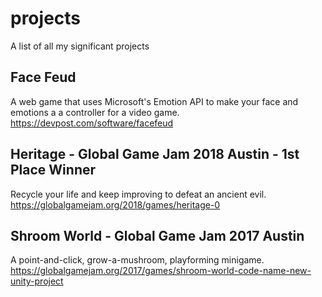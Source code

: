 # projects
A list of all my significant projects

## Face Feud
A web game that uses Microsoft's Emotion API to make your face and emotions a a controller for a video game.
https://devpost.com/software/facefeud

## Heritage - Global Game Jam 2018 Austin - 1st Place Winner
Recycle your life and keep improving to defeat an ancient evil.
https://globalgamejam.org/2018/games/heritage-0

## Shroom World - Global Game Jam 2017 Austin
A point-and-click, grow-a-mushroom, playforming minigame.
https://globalgamejam.org/2017/games/shroom-world-code-name-new-unity-project
